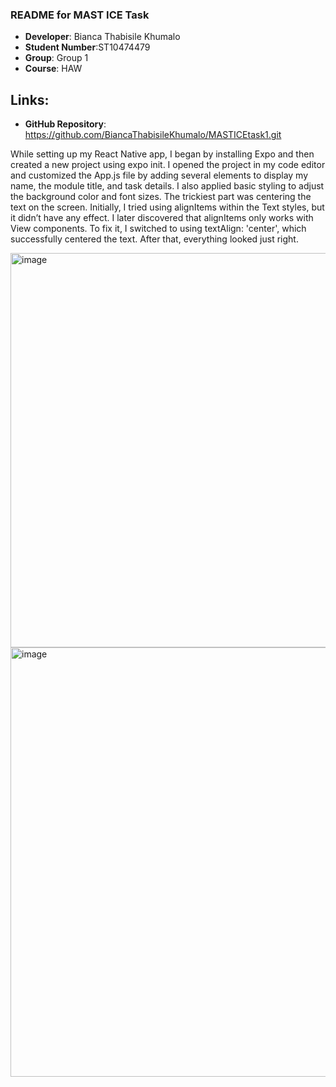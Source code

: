 ### **README for MAST ICE Task**

- **Developer**: Bianca Thabisile Khumalo
- **Student Number**:ST10474479
- **Group**: Group 1
- **Course**: HAW

 ## Links:
- **GitHub Repository**: https://github.com/BiancaThabisileKhumalo/MASTICEtask1.git
  
While setting up my React Native app, I began by installing Expo and then created a new project using expo init. I opened the project in my code editor and customized the App.js file by adding several <Text> elements to display my name, the module title, and task details. I also applied basic styling to adjust the background color and font sizes.
The trickiest part was centering the text on the screen. Initially, I tried using alignItems within the Text styles, but it didn’t have any effect. I later discovered that alignItems only works with View components. To fix it, I switched to using textAlign: 'center', which successfully centered the text. After that, everything looked just right.

<img width="1537" height="631" alt="image" src="https://github.com/user-attachments/assets/14e6efa4-71fa-4e6a-9b4e-757be73779a9" />
<img width="1293" height="687" alt="image" src="https://github.com/user-attachments/assets/8ca52ebf-892c-488a-8e98-ba458133da03" />




